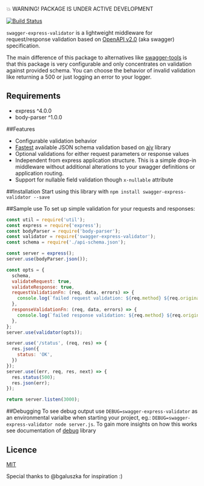 :boom: WARNING! PACKAGE IS UNDER ACTIVE DEVELOPMENT

[![Build Status](https://travis-ci.org/gargol/swagger-express-validator.svg?branch=master)](https://travis-ci.org/gargol/swagger-express-validator)

`swagger-express-validator` is a lightweight middleware for request/response validation based on 
[OpenAPI v2.0](http://swagger.io/specification/) (aka swagger) specification. 

The main difference of this package to alternatives like 
[swagger-tools](https://github.com/apigee-127/swagger-tools) is that this package is very
configurable and only concentrates on validation against provided schema. You can choose the 
behavior of invalid validation like returning a 500 or just logging an error to your logger.

## Requirements
- express ^4.0.0
- body-parser ^1.0.0

##Features
* Configurable validation behavior
* [Fastest](https://github.com/ebdrup/json-schema-benchmark) available JSON schema validation based on [ajv](https://github.com/epoberezkin/ajv) library
* Optional validations for either request parameters or response values
* Independent from express application structure. This is a simple drop-in middleware without additional
 alterations to your swagger definitions or application routing.
* Support for nullable field validation though `x-nullable` attribute
 
##Installation
Start using this library with `npm install swagger-express-validator --save`

##Sample use
To set up simple validation for your requests and responses:
```javascript
const util = require('util');
const express = require('express');
const bodyParser = require('body-parser');
const validator = require('swagger-express-validator');
const schema = require('./api-schema.json');

const server = express();
server.use(bodyParser.json());

const opts = {
  schema,
  validateRequest: true,
  validateResponse: true,
  requestValidationFn: (req, data, errors) => {
    console.log(`failed request validation: ${req.method} ${req.originalUrl}\n ${util.inspect(errors)}`)
  },
  responseValidationFn: (req, data, errors) => {
    console.log(`failed response validation: ${req.method} ${req.originalUrl}\n ${util.inspect(errors)}`)
  },
};
server.use(validator(opts));

server.use('/status', (req, res) => {
  res.json({
    status: 'OK',
  })
});
server.use((err, req, res, next) => {
  res.status(500);
  res.json(err);
});

return server.listen(3000);

```

##Debugging
To see debug output use `DEBUG=swagger-express-validator` as an environmental varialbe when starting
your project, eg.: `DEBUG=swagger-express-validator node server.js`. To gain more insights
on how this works see documentation of [debug](https://github.com/visionmedia/debug) library

## Licence
[MIT](https://github.com/gargol/swagger-express-validator/blob/master/LICENSE)

Special thanks to @bgaluszka for inspiration :)

